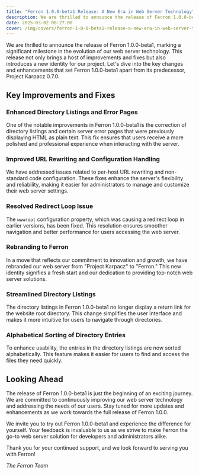 ```yaml
---
title: "Ferron 1.0.0-beta1 Release: A New Era in Web Server Technology"
description: We are thrilled to announce the release of Ferron 1.0.0-beta1, marking a significant milestone in the evolution of our web server technology.
date: 2025-03-02 08:27:00
cover: /img/covers/ferron-1-0-0-beta1-release-a-new-era-in-web-server-technology.png
---
```


We are thrilled to announce the release of Ferron 1.0.0-beta1, marking a significant milestone in the evolution of our web server technology. This release not only brings a host of improvements and fixes but also introduces a new identity for our project. Let's dive into the key changes and enhancements that set Ferron 1.0.0-beta1 apart from its predecessor, Project Karpacz 0.7.0.

## Key Improvements and Fixes

### Enhanced Directory Listings and Error Pages

One of the notable improvements in Ferron 1.0.0-beta1 is the correction of directory listings and certain server error pages that were previously displaying HTML as plain text. This fix ensures that users receive a more polished and professional experience when interacting with the server.

### Improved URL Rewriting and Configuration Handling

We have addressed issues related to per-host URL rewriting and non-standard code configuration. These fixes enhance the server's flexibility and reliability, making it easier for administrators to manage and customize their web server settings.

### Resolved Redirect Loop Issue

The `wwwroot` configuration property, which was causing a redirect loop in earlier versions, has been fixed. This resolution ensures smoother navigation and better performance for users accessing the web server.

### Rebranding to Ferron

In a move that reflects our commitment to innovation and growth, we have rebranded our web server from "Project Karpacz" to "Ferron." This new identity signifies a fresh start and our dedication to providing top-notch web server solutions.

### Streamlined Directory Listings

The directory listings in Ferron 1.0.0-beta1 no longer display a return link for the website root directory. This change simplifies the user interface and makes it more intuitive for users to navigate through directories.

### Alphabetical Sorting of Directory Entries

To enhance usability, the entries in the directory listings are now sorted alphabetically. This feature makes it easier for users to find and access the files they need quickly.

## Looking Ahead

The release of Ferron 1.0.0-beta1 is just the beginning of an exciting journey. We are committed to continuously improving our web server technology and addressing the needs of our users. Stay tuned for more updates and enhancements as we work towards the full release of Ferron 1.0.0.

We invite you to try out Ferron 1.0.0-beta1 and experience the difference for yourself. Your feedback is invaluable to us as we strive to make Ferron the go-to web server solution for developers and administrators alike.

Thank you for your continued support, and we look forward to serving you with Ferron!

_The Ferron Team_
